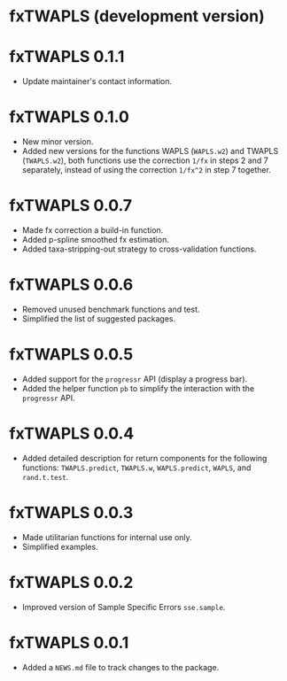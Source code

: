 # fxTWAPLS (development version)

# fxTWAPLS 0.1.1
* Update maintainer's contact information.

# fxTWAPLS 0.1.0
* New minor version.
* Added new versions for the functions WAPLS (`WAPLS.w2`) and TWAPLS 
(`TWAPLS.w2`), both functions use the correction `1/fx` in steps 2 and 7 separately, instead of using the correction `1/fx^2` in step 7 together.

# fxTWAPLS 0.0.7

* Made fx correction a build-in function.
* Added p-spline smoothed fx estimation.
* Added taxa-stripping-out strategy to cross-validation functions.

# fxTWAPLS 0.0.6

* Removed unused benchmark functions and test.
* Simplified the list of suggested packages.

# fxTWAPLS 0.0.5

* Added support for the `progressr` API (display a progress bar).
* Added the helper function `pb` to simplify the interaction with the 
`progressr` API.

# fxTWAPLS 0.0.4

* Added detailed description for return components for the following functions:
`TWAPLS.predict`, `TWAPLS.w`, `WAPLS.predict`, `WAPLS`, and `rand.t.test`.

# fxTWAPLS 0.0.3

* Made utilitarian functions for internal use only. 
* Simplified examples.

# fxTWAPLS 0.0.2

* Improved version of Sample Specific Errors `sse.sample`.

# fxTWAPLS 0.0.1

* Added a `NEWS.md` file to track changes to the package.
